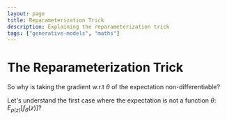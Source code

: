```yaml
---
layout: page
title: Reparameterization Trick
description: Explaining the reparameterization trick
tags: ["generative-models", "maths"]
---
```


# The Reparameterization Trick
So why is taking the gradient w.r.t $\theta$ of the expectation non-differentiable? 

Let's understand the first case where the expectation is not a function $\theta$: $E_{p(z)}[f_\theta(z)]$?


